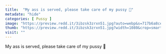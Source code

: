 ```yaml
---
title:  "My ass is served, please take care of my pussy 💋"
metadate: "hide"
categories: [ Pussy ]
image: "https://preview.redd.it/3ibzsk3zrxn51.jpg?auto=webp&s=717b6a8ceee05c4797ec8d3a8db302b2fc1627d9"
thumb: "https://preview.redd.it/3ibzsk3zrxn51.jpg?width=1080&crop=smart&auto=webp&s=2c90b60b1b6944d5baa603a32d6a644c1baebf30"
visit: ""
---
```

My ass is served, please take care of my pussy 💋
